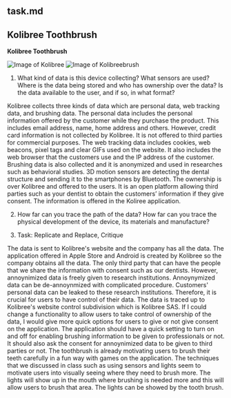 task.md
---
Kolibree Toothbrush
---
**Kolibree Toothbrush**

![Image of Kolibree](https://d2knexjrj9aoma.cloudfront.net/main/global/nav_kolibree-logo.png)
![Image of Kolibreebrush](https://d2knexjrj9aoma.cloudfront.net/main/index/special-discount/Carrousel-06-1600-700.jpg)


1.	What kind of data is this device collecting? What sensors are used? Where is the data being stored and who has ownership over the data? Is the data available to the user, and if so, in what format? 

Kolibree collects three kinds of data which are personal data, web tracking data, and brushing data. The personal data includes the personal information offered by the customer while they purchase the product. This includes email address, name, home address and others. However, credit card information is not collected by Kolibree. It is not offered to third parties for commercial purposes. The web tracking data includes cookies, web beacons, pixel tags and clear GIFs used on the website. It also includes the web browser that the customers use and the IP address of the customer. Brushing data is also collected and it is anonymized and used in researches such as behavioral studies. 
3D motion sensors are detecting the dental structure and sending it to the smartphones by Bluetooth. The ownership is over Kolibree and offered to the users. It is an open platform allowing third parties such as your dentist to obtain the customers’ information if they give consent. The information is offered in the Koliree application. 

2.	How far can you trace the path of the data? How far can you trace the physical development of the device, its materials and manufacture?

3. Task: Replicate and Replace, Critique

The data is sent to Kolibree's website and the company has all the data. The application offered in Apple Store and Android is created by Kolibree so the company obtains all the data. The only third party that can have the people that we share the information with consent such as our dentists. However, annoynimized data is freely given to research institutions. Annoynymized data can be de-annoynmized with complicated procedure. Customers' personal data can be leaked to these research institutions. Therefore, it is crucial for users to have control of their data. The data is traced up to Kolibree's website control subdivision which is Kolibree SAS. 
If I could change a functionality to allow users to take control of ownership of the data, I would give more quick options for users to give or not give consent on the application. The application should have a quick setting to turn on and off for enabling brushing information to be given to professionals or not. It should also ask  the consent for annoynimized data to be given to third parties or not. 
The toothbrush is already motivating users to brush their teeth carefully in a fun way with games on the application. The techniques that we discussed in class such as using sensors and lights seem to motivate users into visually seeing where they need to brush more. The lights will show up in the mouth where brushing is needed more and this will allow users to brush that area. The lights can be showed by the tooth brush. 
